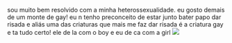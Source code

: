sou muito bem resolvido com a minha heterossexualidade. eu gosto demais de um monte de gay! eu n tenho preconceito de estar junto bater papo dar risada e aliás uma das criaturas que mais me faz dar risada é a criatura gay e ta tudo certo! ele de la com o boy e eu de ca com a girl
![](https://files.catbox.moe/kibqvk.png)
